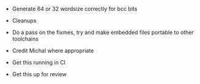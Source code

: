  - Generate 64 or 32 wordsize correctly for bcc bits

- Cleanups
 - Do a pass on the fixmes, try and make embedded files portable to other toolchains

- Credit Michal where appropriate
- Get this running in CI
- Get this up for review
